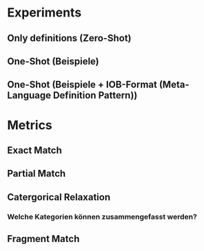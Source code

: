 # Experiments

## Only definitions (Zero-Shot)

## One-Shot (Beispiele)

## One-Shot (Beispiele + IOB-Format (Meta-Language Definition Pattern))

# Metrics

## Exact Match

## Partial Match

## Catergorical Relaxation

### Welche Kategorien können zusammengefasst werden?

## Fragment Match
